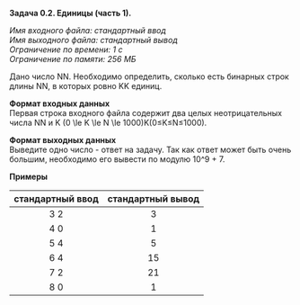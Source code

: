**Задача 0.2. Единицы (часть 1).**  

*Имя входного файла: стандартный ввод  
Имя выходного файла: стандартный вывод  
Ограничение по времени: 1 с  
Ограничение по памяти: 256 МБ*  

Дано число NN. Необходимо определить, сколько есть бинарных строк длины NN, в которых ровно KK единиц.

**Формат входных данных**  
Первая строка входного файла содержит два целых неотрицательных числа NN и K (0 \le K \le N \le 1000)K(0≤K≤N≤1000).

**Формат выходных данных**  
Выведите одно число - ответ на задачу. Так как ответ может быть очень большим, необходимо его вывести по модулю 10^9 + 7.
 
**Примеры**

| стандартный ввод | стандартный вывод |
|:----------------:|:-----------------:|
| 3 2              | 3                 |
| 4 0              | 1                 |
| 5 4              | 5                 |
| 6 4              | 15                |
| 7 2              | 21                |
| 8 0              | 1                 |
